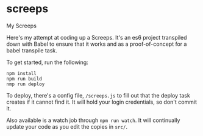 
# screeps
My Screeps

Here's my attempt at coding up a Screeps. It's an es6 project transpiled down with Babel to ensure that it works and as a proof-of-concept for a babel transpile task.

To get started, run the following:

```
npm install
npm run build
nmp run deploy
```

To deploy, there's a config file, `/screeps.js` to fill out that the deploy task creates if it cannot find it. It will hold your login credentials, so don't commit it. 

Also available is a watch job through `npm run watch`. It will continually update your code as you edit the copies in `src/`.
